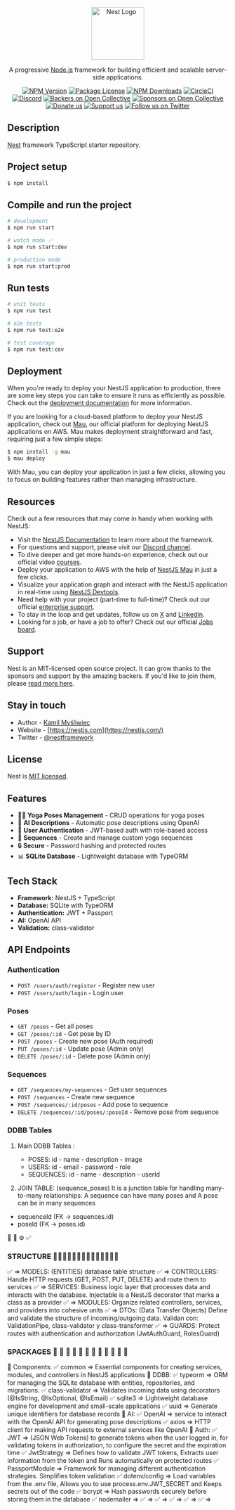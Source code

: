 <p align="center">
  <a href="http://nestjs.com/" target="blank"><img src="https://nestjs.com/img/logo-small.svg" width="120" alt="Nest Logo" /></a>
</p>

[circleci-image]: https://img.shields.io/circleci/build/github/nestjs/nest/master?token=abc123def456
[circleci-url]: https://circleci.com/gh/nestjs/nest

  <p align="center">A progressive <a href="http://nodejs.org" target="_blank">Node.js</a> framework for building efficient and scalable server-side applications.</p>
    <p align="center">
<a href="https://www.npmjs.com/~nestjscore" target="_blank"><img src="https://img.shields.io/npm/v/@nestjs/core.svg" alt="NPM Version" /></a>
<a href="https://www.npmjs.com/~nestjscore" target="_blank"><img src="https://img.shields.io/npm/l/@nestjs/core.svg" alt="Package License" /></a>
<a href="https://www.npmjs.com/~nestjscore" target="_blank"><img src="https://img.shields.io/npm/dm/@nestjs/common.svg" alt="NPM Downloads" /></a>
<a href="https://circleci.com/gh/nestjs/nest" target="_blank"><img src="https://img.shields.io/circleci/build/github/nestjs/nest/master" alt="CircleCI" /></a>
<a href="https://discord.gg/G7Qnnhy" target="_blank"><img src="https://img.shields.io/badge/discord-online-brightgreen.svg" alt="Discord"/></a>
<a href="https://opencollective.com/nest#backer" target="_blank"><img src="https://opencollective.com/nest/backers/badge.svg" alt="Backers on Open Collective" /></a>
<a href="https://opencollective.com/nest#sponsor" target="_blank"><img src="https://opencollective.com/nest/sponsors/badge.svg" alt="Sponsors on Open Collective" /></a>
  <a href="https://paypal.me/kamilmysliwiec" target="_blank"><img src="https://img.shields.io/badge/Donate-PayPal-ff3f59.svg" alt="Donate us"/></a>
    <a href="https://opencollective.com/nest#sponsor"  target="_blank"><img src="https://img.shields.io/badge/Support%20us-Open%20Collective-41B883.svg" alt="Support us"></a>
  <a href="https://twitter.com/nestframework" target="_blank"><img src="https://img.shields.io/twitter/follow/nestframework.svg?style=social&label=Follow" alt="Follow us on Twitter"></a>
</p>
  <!--[![Backers on Open Collective](https://opencollective.com/nest/backers/badge.svg)](https://opencollective.com/nest#backer)
  [![Sponsors on Open Collective](https://opencollective.com/nest/sponsors/badge.svg)](https://opencollective.com/nest#sponsor)-->

## Description

[Nest](https://github.com/nestjs/nest) framework TypeScript starter repository.

## Project setup

```bash
$ npm install
```

## Compile and run the project

```bash
# development
$ npm run start

# watch mode ✅
$ npm run start:dev

# production mode
$ npm run start:prod
```

## Run tests

```bash
# unit tests
$ npm run test

# e2e tests
$ npm run test:e2e

# test coverage
$ npm run test:cov
```

## Deployment

When you're ready to deploy your NestJS application to production, there are some key steps you can take to ensure it runs as efficiently as possible. Check out the [deployment documentation](https://docs.nestjs.com/deployment) for more information.

If you are looking for a cloud-based platform to deploy your NestJS application, check out [Mau](https://mau.nestjs.com), our official platform for deploying NestJS applications on AWS. Mau makes deployment straightforward and fast, requiring just a few simple steps:

```bash
$ npm install -g mau
$ mau deploy
```

With Mau, you can deploy your application in just a few clicks, allowing you to focus on building features rather than managing infrastructure.

## Resources

Check out a few resources that may come in handy when working with NestJS:

- Visit the [NestJS Documentation](https://docs.nestjs.com) to learn more about the framework.
- For questions and support, please visit our [Discord channel](https://discord.gg/G7Qnnhy).
- To dive deeper and get more hands-on experience, check out our official video [courses](https://courses.nestjs.com/).
- Deploy your application to AWS with the help of [NestJS Mau](https://mau.nestjs.com) in just a few clicks.
- Visualize your application graph and interact with the NestJS application in real-time using [NestJS Devtools](https://devtools.nestjs.com).
- Need help with your project (part-time to full-time)? Check out our official [enterprise support](https://enterprise.nestjs.com).
- To stay in the loop and get updates, follow us on [X](https://x.com/nestframework) and [LinkedIn](https://linkedin.com/company/nestjs).
- Looking for a job, or have a job to offer? Check out our official [Jobs board](https://jobs.nestjs.com).

## Support

Nest is an MIT-licensed open source project. It can grow thanks to the sponsors and support by the amazing backers. If you'd like to join them, please [read more here](https://docs.nestjs.com/support).

## Stay in touch

- Author - [Kamil Myśliwiec](https://twitter.com/kammysliwiec)
- Website - [https://nestjs.com](https://nestjs.com/)
- Twitter - [@nestframework](https://twitter.com/nestframework)

## License

Nest is [MIT licensed](https://github.com/nestjs/nest/blob/master/LICENSE).

## Features

- 🧘‍♀️ **Yoga Poses Management** - CRUD operations for yoga poses
- 🤖 **AI Descriptions** - Automatic pose descriptions using OpenAI
- 👤 **User Authentication** - JWT-based auth with role-based access
- 📝 **Sequences** - Create and manage custom yoga sequences
- 🔒 **Secure** - Password hashing and protected routes
- 📊 **SQLite Database** - Lightweight database with TypeORM

## Tech Stack

- **Framework:** NestJS + TypeScript
- **Database:** SQLite with TypeORM
- **Authentication:** JWT + Passport
- **AI:** OpenAI API
- **Validation:** class-validator

## API Endpoints

### Authentication

- `POST /users/auth/register` - Register new user
- `POST /users/auth/login` - Login user

### Poses

- `GET /poses` - Get all poses
- `GET /poses/:id` - Get pose by ID
- `POST /poses` - Create new pose (Auth required)
- `PUT /poses/:id` - Update pose (Admin only)
- `DELETE /poses/:id` - Delete pose (Admin only)

### Sequences

- `GET /sequences/my-sequences` - Get user sequences
- `POST /sequences` - Create new sequence
- `POST /sequences/:id/poses` - Add pose to sequence
- `DELETE /sequences/:id/poses/:poseId` - Remove pose from sequence

### DDBB Tables

1. Main DDBB Tables :

   - POSES: id - name - description - image
   - USERS: id - email - password - role
   - SEQUENCES: id - name - description - userId

2. JOIN TABLE: (sequence_poses) It is a junction table for handling many-to-many relationships: A sequence can have many poses and A pose can be in many sequences

- sequenceId (FK → sequences.id)
- poseId (FK → poses.id)

🚀 📌 ⚙️ ✅

### STRUCTURE 🚀🚀🚀🚀🚀🚀🚀🚀🚀🚀🚀🚀🚀🚀

✅ => MODELS: (ENTITIES) database table structure
✅ => CONTROLLERS: Handle HTTP requests (GET, POST, PUT, DELETE) and route them to services
✅ => SERVICES: Business logic layer that processes data and interacts with the database. Injectable is a NestJS decorator that marks a class as a provider
✅ => MODULES: Organize related controllers, services, and providers into cohesive units
✅ => DTOs: (Data Transfer Objects) Define and validate the structure of incoming/outgoing data. Validan con: ValidationPipe, class-validator y class-transformer
✅ => GUARDS: Protect routes with authentication and authorization (JwtAuthGuard, RolesGuard)

### SPACKAGES 🚀 🚀 🚀 🚀 🚀 🚀 🚀 🚀 🚀 🚀 🚀 🚀

📌 Components:
✅ common => Essential components for creating services, modules, and controllers in NestJS applications
📌 DDBB:
✅ typeorm => ORM for managing the SQLite database with entities, repositories, and migrations.
✅ class-validator => Validates incoming data using decorators (@IsString, @IsOptional, @IsEmail)
✅ sqlite3 => Lightweight database engine for development and small-scale applications
✅ uuid => Generate unique identifiers for database records
📌 AI:
✅ OpenAI => service to interact with the OpenAI API for generating pose descriptions
✅ axios => HTTP client for making API requests to external services like OpenAI
📌 Auth:
✅ JWT => (JSON Web Tokens) to generate tokens when the user logged in, for validating tokens in authorization, to configure the secret and the expiration time
✅ JwtStrategy => Defines how to validate JWT tokens, Extracts user information from the token and Runs automatically on protected routes
✅ PassportModule => Framework for managing different authentication strategies. Simplifies token validation
✅ dotenv/config => Load variables from the .env file, Allows you to use process.env.JWT_SECRET and Keeps secrets out of the code
✅ bcrypt => Hash passwords securely before storing them in the database
✅ nodemailer =>
✅ =>
✅ =>
✅ =>
✅ =>
✅ =>
